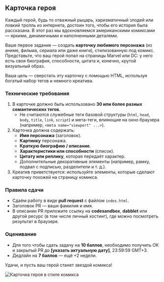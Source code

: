## Карточка героя

Каждый герой, будь то отважный рыцарь, харизматичный злодей или ловкий тролль из интернета, достоин того, чтобы его история была рассказана. В этот раз мы вдохновляемся американскими комиксами — яркими, динамичными и наполненными деталями.  

Ваше первое задание — создать **карточку любимого персонажа** (из аниме, фильма, сериала или даже книги), стилизованную под комикс. Представьте, что ваш герой попал на страницы Marvel или DC: у него есть своя биография, способности, цитата и, конечно, крутой визуальный образ.  

Ваша цель — сверстать эту карточку с помощью HTML, используя богатый набор тегов и немного креатива.  

### Технические требования

1. В карточке должно быть использовано **30 или более разных семантических тегов**.  
   - Не считаются служебные теги базовой структуры (`html`, `head`, `body`, `title`, `link`, `script`) и мета-теги, влияющие на окно браузера (например, `<meta name="viewport" ...>`).  
2. Карточка должна содержать:  
   - **Имя персонажа** (заголовок).  
   - **Картинку** персонажа.  
   - **Краткую биографию / описание**.  
   - **Характеристики или способности** (список).  
   - **Цитату или реплику**, которая передаёт характер.  
   - Дополнительные декоративные элементы (например, рамку, подвал с подписью, разделители и т. д.).  
3. Креатив приветствуется: используйте элементы, которые сделают карточку похожей на страницу комикса.  

### Правила сдачи

- Сдаём работу в виде **pull request** с файлом `index.html`.  
- Заголовок PR — ваши фамилия и имя.  
- В описании PR приложите ссылку на **codesandbox**, **dabblet** или другой ресурс (в том числе личный хостинг), где можно посмотреть результат в браузере.  

### Оценивание

- Для того чтобы сдать задачу на **10 баллов**, необходимо получить OK и закрытый PR до **[указать актуальную дату]**, 23:59:59 GMT+3.  
- Дедлайн на **7 баллов** — ещё +2 недели.  

Удачи, и пусть ваш герой станет звездой комикса!  

![Карточка героя в стиле комикса](https://i.pinimg.com/originals/fd/26/9b/fd269b23b48eb11b1dba61cb1b7e04c0.jpg)
